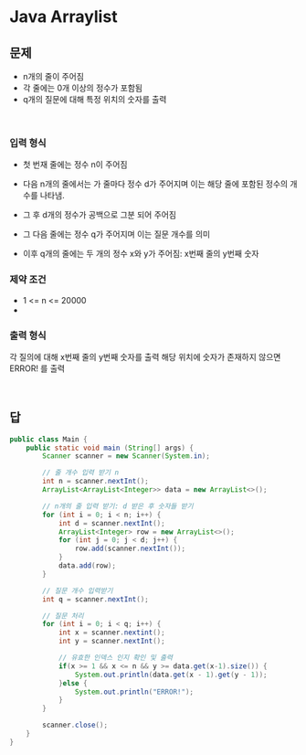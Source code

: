 # Java Arraylist

## 문제
* n개의 줄이 주어짐
* 각 줄에는 0개 이상의 정수가 포함됨
* q개의 질문에 대해 특정 위치의 숫자를 출력

<br>

### 입력 형식
* 첫 번재 줄에는 정수 n이 주어짐
* 다음 n개의 줄에서는 가 줄마다 정수 d가 주어지며 이는 해당 줄에 포함된 정수의 개수를 나타냄.
* 그 후 d개의 정수가 공백으로 그분 되어 주어짐

* 그 다음 줄에는 정수 q가 주어지며 이는 질문 개수를 의미
* 이후 q개의 줄에는 두 개의 정수 x와 y가 주어짐: x번째 줄의 y번째 숫자

### 제약 조건
* 1 <= n <= 20000
* 

### 출력 형식
각 질의에 대해 x번째 줄의 y번째 숫자를 출력
해당 위치에 숫자가 존재하지 않으면 ERROR! 를 출력

<br>

## 답

```java
public class Main {
    public static void main (String[] args) {
        Scanner scanner = new Scanner(System.in);

        // 줄 개수 입력 받기 n
        int n = scanner.nextInt();
        ArrayList<ArrayList<Integer>> data = new ArrayList<>();

        // n개의 줄 입력 받기: d 받은 후 숫자들 받기
        for (int i = 0; i < n; i++) {
            int d = scanner.nextInt();
            ArrayList<Integer> row = new ArrayList<>();
            for (int j = 0; j < d; j++) {
                row.add(scanner.nextInt());
            }
            data.add(row);
        }

        // 질문 개수 입력받기
        int q = scanner.nextInt();

        // 질문 처리 
        for (int i = 0; i < q; i++) {
            int x = scanner.nextint();
            int y = scanner.nextInt();

            // 유효한 인덱스 인지 확인 및 출력
            if(x >= 1 && x <= n && y >= data.get(x-1).size()) {
                System.out.println(data.get(x - 1).get(y - 1));
            }else {
                System.out.println("ERROR!");
            }
        }

        scanner.close();
    }
}